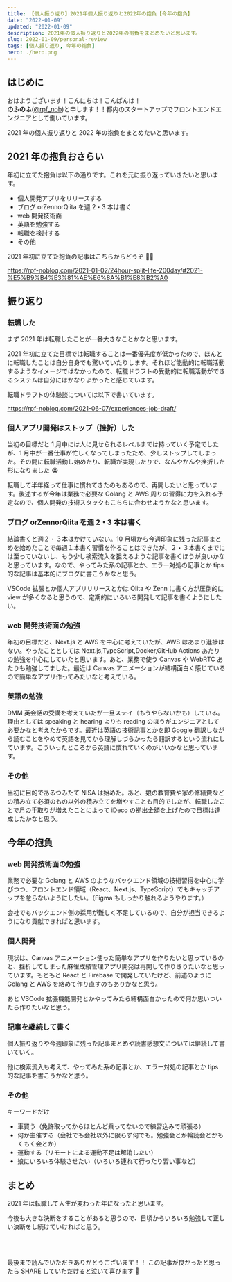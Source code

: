 ```yaml
---
title: 【個人振り返り】2021年個人振り返りと2022年の抱負【今年の抱負】
date: "2022-01-09"
updated: "2022-01-09"
description: 2021年の個人振り返りと2022年の抱負をまとめたいと思います。
slug: 2022-01-09/personal-review
tags: [個人振り返り, 今年の抱負]
hero: ./hero.png
---
```


## はじめに

おはようございます！こんにちは！こんばんは！<br>
**のふのふ**([@rpf_nob](https://twitter.com/rpf_nob))と申します！！都内のスタートアップでフロントエンドエンジニアとして働いています。

2021 年の個人振り返りと 2022 年の抱負をまとめたいと思います。

## 2021 年の抱負おさらい

年初に立てた抱負は以下の通りです。これを元に振り返っていきたいと思います。

- 個人開発アプリをリリースする
- ブログ orZennorQiita を週 2・3 本は書く
- web 開発技術面
- 英語を勉強する
- 転職を検討する
- その他

2021 年初に立てた抱負の記事はこちらからどうぞ 🙇‍♂️

https://rpf-noblog.com/2021-01-02/24hour-split-life-200day/#2021-%E5%B9%B4%E3%81%AE%E6%8A%B1%E8%B2%A0

## 振り返り

### 転職した

まず 2021 年は転職したことが一番大きなことかなと思います。

2021 年初に立てた目標では転職することは一番優先度が低かったので、ほんとに転職したことは自分自身でも驚いていたりします。それほど能動的に転職活動するようなイメージではなかったので、転職ドラフトの受動的に転職活動ができるシステムは自分にはかなりよかったと感じています。

転職ドラフトの体験談については以下で書いています。

https://rpf-noblog.com/2021-06-07/experiences-job-draft/

### 個人アプリ開発はストップ（挫折）した

当初の目標だと 1 月中には人に見せられるレベルまでは持っていく予定でしたが、1 月中が一番仕事が忙しくなってしまったため、少しストップしてしまった。その間に転職活動し始めたり、転職が実現したりで、なんやかんや挫折した形になりました 😭

転職して半年経って仕事に慣れてきたのもあるので、再開したいと思っています。後述するが今年は業務で必要な Golang と AWS 周りの習得に力を入れる予定なので、個人開発の技術スタックもこちらに合わせようかなと思います。

### ブログ orZennorQiita を週 2・3 本は書く

結論書くと週２・３本はかけていない。10 月頃から今週印象に残った記事まとめを始めたことで毎週１本書く習慣を作ることはできたが、２・３本書くまでには至っていないし、もう少し検索流入を狙えるような記事を書くほうが良いかなと思っています。なので、やってみた系の記事とか、エラー対処の記事とか tips 的な記事は基本的にブログに書こうかなと思う。

VSCode 拡張とか個人アプリリリースとかは Qiita や Zenn に書く方が圧倒的に view が多くなると思うので、定期的にいろいろ開発して記事を書くようにしたい。

### web 開発技術面の勉強

年初の目標だと、Next.js と AWS を中心に考えていたが、AWS はあまり進捗はない。やったこととしては Next.js,TypeScript,Docker,GitHub Actions あたりの勉強を中心にしていたと思います。あと、業務で使う Canvas や WebRTC あたりも勉強してました。最近は Canvas アニメーションが結構面白く感じているので簡単なアプリ作ってみたいなと考えている。

### 英語の勉強

DMM 英会話の受講を考えていたが一旦ステイ（もうやらないかも）している。理由としては speaking と hearing よりも reading のほうがエンジニアとして必要かなと考えたからです。最近は英語の技術記事とかを即 Google 翻訳しながら読むことをやめて英語を見てから理解しづらかったら翻訳するという流れにしています。こういったところから英語に慣れていくのがいいかなと思っています。

### その他

当初に目的であるつみたて NISA は始めた。あと、娘の教育費や家の修繕費などの積み立て必須のもの以外の積み立てを増やすことも目的でしたが、転職したことで月の手取りが増えたことによって iDeco の拠出金額を上げたので目標は達成したかなと思う。

## 今年の抱負

### web 開発技術面の勉強

業務で必要な Golang と AWS のようなバックエンド領域の技術習得を中心に学びつつ、フロントエンド領域（React、Next.js、TypeScript）でもキャッチアップを怠らないようにしたい。（Figma もしっかり触れるようやります。）

会社でもバックエンド側の採用が難しく不足しているので、自分が担当できるようになり貢献できればと思います。

### 個人開発

現状は、Canvas アニメーション使った簡単なアプリを作りたいと思っているのと、挫折してしまった麻雀成績管理アプリ開発は再開して作りきりたいなと思っています。もともと React と Firebase で開発していたけど、前述のように Golang と AWS を絡めて作り直すのもありかなと思う。

あと VSCode 拡張機能開発とかやってみたら結構面白かったので何か思いついたら作りたいなと思う。

### 記事を継続して書く

個人振り返りや今週印象に残った記事まとめや読書感想文については継続して書いていく。

他に検索流入も考えて、やってみた系の記事とか、エラー対処の記事とか tips 的な記事を書こうかなと思う。

### その他

キーワードだけ

- 車買う（免許取ってからほとんど乗ってないので練習込みで頑張る）
- 何か主催する（会社でも会社以外に限らず何でも。勉強会とか輪読会とかもくもく会とか）
- 運動する（リモートによる運動不足は解消したい）
- 娘にいろいろ体験させたい（いろいろ連れて行ったり習い事など）

## まとめ

2021 年は転職して人生が変わった年になったと思います。

今後も大きな決断をすることがあると思うので、日頃からいろいろ勉強して正しい決断をし続けていければと思う。

<br>
<br>

最後まで読んでいただきありがとうございます！！
この記事が良かったと思ったら SHARE していただけると泣いて喜びます 🤣
